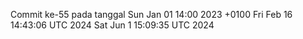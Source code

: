 Commit ke-55 pada tanggal Sun Jan 01 14:00 2023 +0100
Fri Feb 16 14:43:06 UTC 2024
Sat Jun  1 15:09:35 UTC 2024

